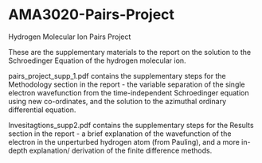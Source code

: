 # AMA3020-Pairs-Project
Hydrogen Molecular Ion Pairs Project

These are the supplementary materials to the report on the solution to the Schroedinger Equation of the hydrogen molecular ion. 

pairs_project_supp_1.pdf contains the supplementary steps for the Methodology section in the report - the variable separation of the single electron wavefunction from the time-independent Schroedinger equation using new co-ordinates, and the solution to the azimuthal ordinary differential equation.

Invesitagtions_supp2.pdf contains the supplementary steps for the Results section in the report - a brief explanation of the wavefunction of the electron in the unperturbed hydrogen atom (from Pauling), and a more in-depth explanation/ derivation of the finite difference methods.
